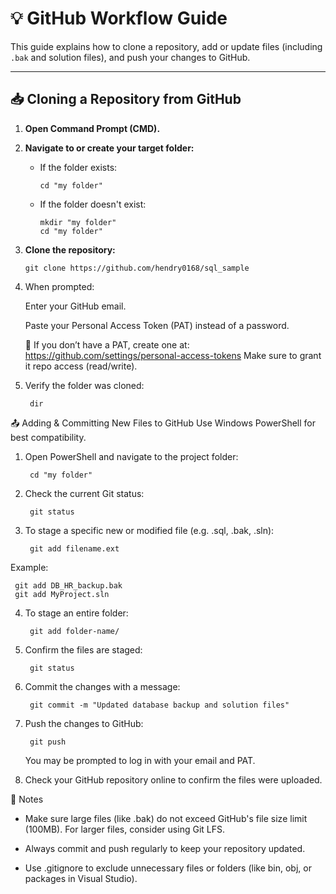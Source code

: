 # 💡 GitHub Workflow Guide

This guide explains how to clone a repository, add or update files (including `.bak` and solution files), and push your changes to GitHub.

---

## 📥 Cloning a Repository from GitHub

1. **Open Command Prompt (CMD).**

2. **Navigate to or create your target folder:**
   - If the folder exists:
     ```
     cd "my folder"
     ```
   - If the folder doesn't exist:
     ```
     mkdir "my folder"
     cd "my folder"
     ```

3. **Clone the repository:**
   ```
   git clone https://github.com/hendry0168/sql_sample
   ```
4. When prompted:

   Enter your GitHub email.

   Paste your Personal Access Token (PAT) instead of a password.

   🔑 If you don’t have a PAT, create one at: https://github.com/settings/personal-access-tokens
   Make sure to grant it repo access (read/write).

5. Verify the folder was cloned:

   ```
    dir
   ```


📤 Adding & Committing New Files to GitHub
    Use Windows PowerShell for best compatibility.
1. Open PowerShell and navigate to the project folder:

   ```
    cd "my folder"
   ```
2. Check the current Git status:

   ```
    git status
   ```
   
3. To stage a specific new or modified file (e.g. .sql, .bak, .sln):
   ```
    git add filename.ext
   ```
Example:
   ```
    git add DB_HR_backup.bak
    git add MyProject.sln
   ```

4. To stage an entire folder:

   ```
    git add folder-name/
   ```

5. Confirm the files are staged:

   ```
    git status
   ```

6. Commit the changes with a message:

   ```
    git commit -m "Updated database backup and solution files"
   ```

7. Push the changes to GitHub:

   ```
    git push
   ```
   You may be prompted to log in with your email and PAT.

8. Check your GitHub repository online to confirm the files were uploaded.




📌 Notes
  - Make sure large files (like .bak) do not exceed GitHub's file size limit (100MB). For larger files, consider using Git LFS.

  - Always commit and push regularly to keep your repository updated.

  - Use .gitignore to exclude unnecessary files or folders (like bin, obj, or packages in Visual Studio).
